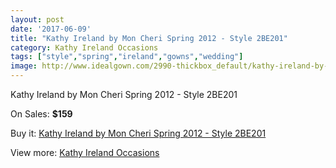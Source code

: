 ```yaml
---
layout: post
date: '2017-06-09'
title: "Kathy Ireland by Mon Cheri Spring 2012 - Style 2BE201"
category: Kathy Ireland Occasions
tags: ["style","spring","ireland","gowns","wedding"]
image: http://www.idealgown.com/2990-thickbox_default/kathy-ireland-by-mon-cheri-spring-2012-style-2be201.jpg
---
```

Kathy Ireland by Mon Cheri Spring 2012 - Style 2BE201

On Sales: **$159**
<a href="https://www.idealgown.com/en/kathy-ireland-occasions/1441-kathy-ireland-by-mon-cheri-spring-2012-style-2be201.html"><amp-img layout="responsive" width="600" height="600" src="//www.idealgown.com/2990-thickbox_default/kathy-ireland-by-mon-cheri-spring-2012-style-2be201.jpg" alt="Kathy Ireland by Mon Cheri Spring 2012 - Style 2BE201 0" /></a>
<a href="https://www.idealgown.com/en/kathy-ireland-occasions/1441-kathy-ireland-by-mon-cheri-spring-2012-style-2be201.html"><amp-img layout="responsive" width="600" height="600" src="//www.idealgown.com/2991-thickbox_default/kathy-ireland-by-mon-cheri-spring-2012-style-2be201.jpg" alt="Kathy Ireland by Mon Cheri Spring 2012 - Style 2BE201 1" /></a>

Buy it: [Kathy Ireland by Mon Cheri Spring 2012 - Style 2BE201](https://www.idealgown.com/en/kathy-ireland-occasions/1441-kathy-ireland-by-mon-cheri-spring-2012-style-2be201.html "Kathy Ireland by Mon Cheri Spring 2012 - Style 2BE201")

View more: [Kathy Ireland Occasions](https://www.idealgown.com/en/20-kathy-ireland-occasions "Kathy Ireland Occasions")